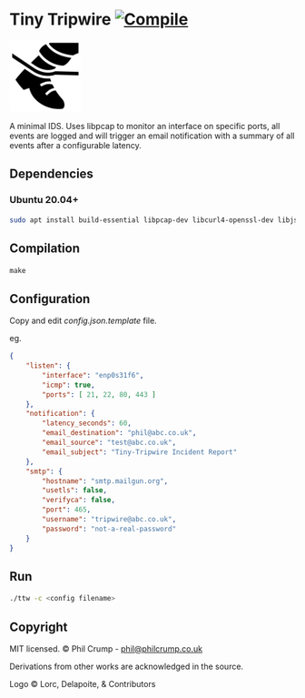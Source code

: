 # Tiny Tripwire [![Compile](https://github.com/philcrump/tiny-tripwire/workflows/compile/badge.svg)](https://github.com/philcrump/tiny-tripwire/actions)

<p float="left">
  <img src="/logo-Lorc_Delapoite_contributors.png" width="25%" />
</p>

A minimal IDS. Uses libpcap to monitor an interface on specific ports, all events are logged and will trigger an email notification with a summary of all events after a configurable latency.

## Dependencies

### Ubuntu 20.04+

```bash
sudo apt install build-essential libpcap-dev libcurl4-openssl-dev libjson-c-dev
```

## Compilation

`make`

## Configuration

Copy and edit *config.json.template* file.

eg.
```json
{
	"listen": {
		"interface": "enp0s31f6",
		"icmp": true,
		"ports": [ 21, 22, 80, 443 ]
	},
	"notification": {
		"latency_seconds": 60,
		"email_destination": "phil@abc.co.uk",
		"email_source": "test@abc.co.uk",
		"email_subject": "Tiny-Tripwire Incident Report"
	},
	"smtp": {
		"hostname": "smtp.mailgun.org",
		"usetls": false,
		"verifyca": false,
		"port": 465,
		"username": "tripwire@abc.co.uk",
		"password": "not-a-real-password"
	}
}
```

## Run

```bash
./ttw -c <config filename>
```

## Copyright

MIT licensed. © Phil Crump - phil@philcrump.co.uk

Derivations from other works are acknowledged in the source.

Logo © Lorc, Delapoite, & Contributors
